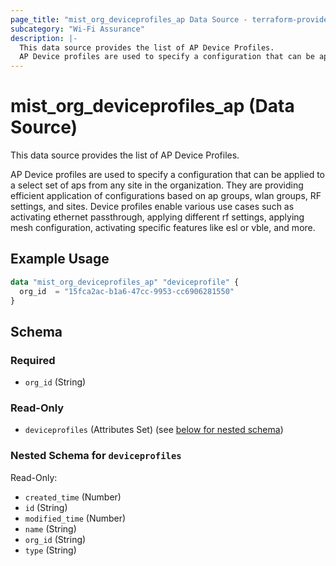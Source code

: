 ```yaml
---
page_title: "mist_org_deviceprofiles_ap Data Source - terraform-provider-mist"
subcategory: "Wi-Fi Assurance"
description: |-
  This data source provides the list of AP Device Profiles.
  AP Device profiles are used to specify a configuration that can be applied to a select set of aps from any site in the organization. They are providing efficient application of configurations based on ap groups, wlan groups, RF settings, and sites. Device profiles enable various use cases such as activating ethernet passthrough, applying different rf settings, applying mesh configuration, activating specific features like esl or vble, and more.
---
```


# mist_org_deviceprofiles_ap (Data Source)

This data source provides the list of AP Device Profiles.

AP Device profiles are used to specify a configuration that can be applied to a select set of aps from any site in the organization. They are providing efficient application of configurations based on ap groups, wlan groups, RF settings, and sites. Device profiles enable various use cases such as activating ethernet passthrough, applying different rf settings, applying mesh configuration, activating specific features like esl or vble, and more.


## Example Usage

```terraform
data "mist_org_deviceprofiles_ap" "deviceprofile" {
  org_id  = "15fca2ac-b1a6-47cc-9953-cc6906281550"
}
```

<!-- schema generated by tfplugindocs -->
## Schema

### Required

- `org_id` (String)

### Read-Only

- `deviceprofiles` (Attributes Set) (see [below for nested schema](#nestedatt--deviceprofiles))

<a id="nestedatt--deviceprofiles"></a>
### Nested Schema for `deviceprofiles`

Read-Only:

- `created_time` (Number)
- `id` (String)
- `modified_time` (Number)
- `name` (String)
- `org_id` (String)
- `type` (String)